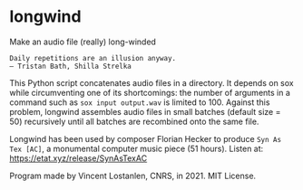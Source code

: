 # longwind
Make an audio file (really) long-winded

```
Daily repetitions are an illusion anyway.
— Tristan Bath, Shilla Strelka
```

This Python script concatenates audio files in a directory. It depends on sox while circumventing one of its shortcomings: the number of arguments in a command such as `sox input output.wav` is limited to 100. Against this problem, longwind assembles audio files in small batches (default size = 50) recursively until all batches are recombined onto the same file.

Longwind has been used by composer Florian Hecker to produce `Syn As Tex [AC]`, a monumental computer music piece (51 hours). Listen at: https://etat.xyz/release/SynAsTexAC


Program made by Vincent Lostanlen, CNRS, in 2021. MIT License.